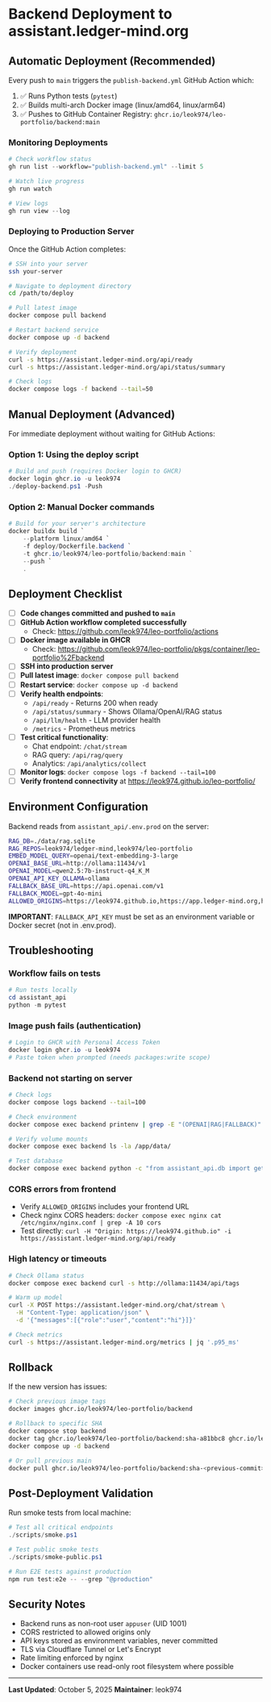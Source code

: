 # Backend Deployment to assistant.ledger-mind.org

## Automatic Deployment (Recommended)

Every push to `main` triggers the `publish-backend.yml` GitHub Action which:

1. ✅ Runs Python tests (`pytest`)
2. ✅ Builds multi-arch Docker image (linux/amd64, linux/arm64)
3. ✅ Pushes to GitHub Container Registry: `ghcr.io/leok974/leo-portfolio/backend:main`

### Monitoring Deployments

```powershell
# Check workflow status
gh run list --workflow="publish-backend.yml" --limit 5

# Watch live progress
gh run watch

# View logs
gh run view --log
```

### Deploying to Production Server

Once the GitHub Action completes:

```bash
# SSH into your server
ssh your-server

# Navigate to deployment directory
cd /path/to/deploy

# Pull latest image
docker compose pull backend

# Restart backend service
docker compose up -d backend

# Verify deployment
curl -s https://assistant.ledger-mind.org/api/ready
curl -s https://assistant.ledger-mind.org/api/status/summary

# Check logs
docker compose logs -f backend --tail=50
```

## Manual Deployment (Advanced)

For immediate deployment without waiting for GitHub Actions:

### Option 1: Using the deploy script

```powershell
# Build and push (requires Docker login to GHCR)
docker login ghcr.io -u leok974
./deploy-backend.ps1 -Push
```

### Option 2: Manual Docker commands

```powershell
# Build for your server's architecture
docker buildx build `
    --platform linux/amd64 `
    -f deploy/Dockerfile.backend `
    -t ghcr.io/leok974/leo-portfolio/backend:main `
    --push `
    .
```

## Deployment Checklist

- [ ] **Code changes committed and pushed to `main`**
- [ ] **GitHub Action workflow completed successfully**
  - Check: https://github.com/leok974/leo-portfolio/actions
- [ ] **Docker image available in GHCR**
  - Check: https://github.com/leok974/leo-portfolio/pkgs/container/leo-portfolio%2Fbackend
- [ ] **SSH into production server**
- [ ] **Pull latest image**: `docker compose pull backend`
- [ ] **Restart service**: `docker compose up -d backend`
- [ ] **Verify health endpoints**:
  - `/api/ready` - Returns 200 when ready
  - `/api/status/summary` - Shows Ollama/OpenAI/RAG status
  - `/api/llm/health` - LLM provider health
  - `/metrics` - Prometheus metrics
- [ ] **Test critical functionality**:
  - Chat endpoint: `/chat/stream`
  - RAG query: `/api/rag/query`
  - Analytics: `/api/analytics/collect`
- [ ] **Monitor logs**: `docker compose logs -f backend --tail=100`
- [ ] **Verify frontend connectivity** at https://leok974.github.io/leo-portfolio/

## Environment Configuration

Backend reads from `assistant_api/.env.prod` on the server:

```bash
RAG_DB=./data/rag.sqlite
RAG_REPOS=leok974/ledger-mind,leok974/leo-portfolio
EMBED_MODEL_QUERY=openai/text-embedding-3-large
OPENAI_BASE_URL=http://ollama:11434/v1
OPENAI_MODEL=qwen2.5:7b-instruct-q4_K_M
OPENAI_API_KEY_OLLAMA=ollama
FALLBACK_BASE_URL=https://api.openai.com/v1
FALLBACK_MODEL=gpt-4o-mini
ALLOWED_ORIGINS=https://leok974.github.io,https://app.ledger-mind.org,http://localhost:4173
```

**IMPORTANT**: `FALLBACK_API_KEY` must be set as an environment variable or Docker secret (not in .env.prod).

## Troubleshooting

### Workflow fails on tests
```powershell
# Run tests locally
cd assistant_api
python -m pytest
```

### Image push fails (authentication)
```powershell
# Login to GHCR with Personal Access Token
docker login ghcr.io -u leok974
# Paste token when prompted (needs packages:write scope)
```

### Backend not starting on server
```bash
# Check logs
docker compose logs backend --tail=100

# Check environment
docker compose exec backend printenv | grep -E "(OPENAI|RAG|FALLBACK)"

# Verify volume mounts
docker compose exec backend ls -la /app/data/

# Test database
docker compose exec backend python -c "from assistant_api.db import get_db; list(get_db().execute('SELECT COUNT(*) FROM chunks'))"
```

### CORS errors from frontend
- Verify `ALLOWED_ORIGINS` includes your frontend URL
- Check nginx CORS headers: `docker compose exec nginx cat /etc/nginx/nginx.conf | grep -A 10 cors`
- Test directly: `curl -H "Origin: https://leok974.github.io" -i https://assistant.ledger-mind.org/api/ready`

### High latency or timeouts
```bash
# Check Ollama status
docker compose exec backend curl -s http://ollama:11434/api/tags

# Warm up model
curl -X POST https://assistant.ledger-mind.org/chat/stream \
  -H "Content-Type: application/json" \
  -d '{"messages":[{"role":"user","content":"hi"}]}'

# Check metrics
curl -s https://assistant.ledger-mind.org/metrics | jq '.p95_ms'
```

## Rollback

If the new version has issues:

```bash
# Check previous image tags
docker images ghcr.io/leok974/leo-portfolio/backend

# Rollback to specific SHA
docker compose stop backend
docker tag ghcr.io/leok974/leo-portfolio/backend:sha-a81bbc8 ghcr.io/leok974/leo-portfolio/backend:main
docker compose up -d backend

# Or pull previous main
docker pull ghcr.io/leok974/leo-portfolio/backend:sha-<previous-commit>
```

## Post-Deployment Validation

Run smoke tests from local machine:

```powershell
# Test all critical endpoints
./scripts/smoke.ps1

# Test public smoke tests
./scripts/smoke-public.ps1

# Run E2E tests against production
npm run test:e2e -- --grep "@production"
```

## Security Notes

- Backend runs as non-root user `appuser` (UID 1001)
- CORS restricted to allowed origins only
- API keys stored as environment variables, never committed
- TLS via Cloudflare Tunnel or Let's Encrypt
- Rate limiting enforced by nginx
- Docker containers use read-only root filesystem where possible

---

**Last Updated**: October 5, 2025
**Maintainer**: leok974
